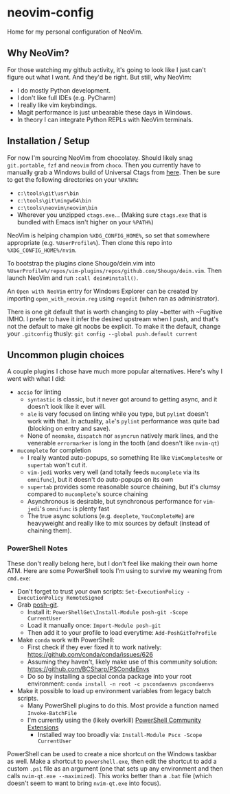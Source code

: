 # neovim-config
Home for my personal configuration of NeoVim.

## Why NeoVim?

For those watching my github activity, it's going to look like I just can't figure out what I want.  And they'd be right.  But still, why NeoVim:
  - I do mostly Python development.
  - I don't like full IDEs (e.g. PyCharm)
  - I really like vim keybindings.
  - Magit performance is just unbearable these days in Windows.
  - In theory I can integrate Python REPLs with NeoVim terminals.

## Installation / Setup

For now I'm sourcing NeoVim from chocolatey.  Should likely snag `git.portable`, `fzf` and `neovim` from `choco`.  Then you currently have to manually grab a Windows build of Universal Ctags from [here](https://github.com/universal-ctags/ctags-win32). Then be sure to get the following directories on your `%PATH%`:
  - `c:\tools\git\usr\bin`
  - `c:\tools\git\mingw64\bin`
  - `c:\tools\neovim\neovim\bin`
  - Wherever you unzipped `ctags.exe`... (Making sure `ctags.exe` that is bundled with Emacs isn't higher on your `%PATH%`)

NeoVim is helping champion `%XDG_CONFIG_HOME%`, so set that somewhere appropriate (e.g. `%UserProfile%`).  Then clone this repo into `%XDG_CONFIG_HOME%/nvim`.

To bootstrap the plugins clone Shougo/dein.vim into `%UserProfile%/repos/vim-plugins/repos/github.com/Shougo/dein.vim`.  Then launch NeoVim and run `:call dein#install()`.

An `Open with NeoVim` entry for Windows Explorer can be created by importing `open_with_neovim.reg` using `regedit` (when ran as administrator).

There is one git default that is worth changing to play ~better with ~Fugitive IMHO.  I prefer to have it infer the desired upstream when I push, and that's not the default to make git noobs be explicit.  To make it the default, change your `.gitconfig` thusly:
`git config --global push.default current`

## Uncommon plugin choices

A couple plugins I chose have much more popular alternatives.  Here's why I went with what I did:

  * `accio` for linting
    * `syntastic` is classic, but it never got around to getting async, and it doesn't look like it ever will.
    * `ale` is very focused on linting while you type, but `pylint` doesn't work with that.  In actuality, `ale`'s `pylint` performance was quite bad (blocking on entry and save).
    * None of `neomake`, `dispatch` nor `asyncrun` natively mark lines, and the venerable `errormarker` is long in the tooth (and doesn't like `nvim-qt`)
  * `mucomplete` for completion
    * I really wanted auto-popups, so something lite like `VimCompletesMe` or `supertab` won't cut it.
    * `vim-jedi` works very well (and totally feeds `mucomplete` via its `omnifunc`), but it doesn't do auto-popups on its own
    * `supertab` provides some reasonable source chaining, but it's clumsy compared to `mucomplete`'s source chaining
    * Asynchronous is desirable, but synchronous performance for `vim-jedi`'s `omnifunc` is plenty fast
    * The true async solutions (e.g. `deoplete`, `YouCompleteMe`) are heavyweight and really like to mix sources by default (instead of chaining them).

### PowerShell Notes

These don't really belong here, but I don't feel like making their own home ATM.  Here are some PowerShell tools I'm using to survive my weaning from `cmd.exe`:
  * Don't forget to trust your own scripts: `Set-ExecutionPolicy -ExecutionPolicy RemoteSigned`
  * Grab [posh-git](https://github.com/dahlbyk/posh-git).
    * Install it: `PowerShellGet\Install-Module posh-git -Scope CurrentUser`
    * Load it manually once: `Import-Module posh-git`
    * Then add it to your profile to load everytime: `Add-PoshGitToProfile`
  * Make `conda` work with PowerShell:
    * First check if they ever fixed it to work natively: https://github.com/conda/conda/issues/626
    * Assuming they haven't, likely make use of this community solution: https://github.com/BCSharp/PSCondaEnvs
    * Do so by installing a special conda package into your root environment: `conda install -n root -c pscondaenvs pscondaenvs`
  * Make it possible to load up environment variables from legacy batch scripts.
    * Many PowerShell plugins to do this.  Most provide a function named `Invoke-BatchFile`
    * I'm currently using the (likely overkill) [PowerShell Community Extensions](https://github.com/Pscx/Pscx)
      * Installed way too broadly via: `Install-Module Pscx -Scope CurrentUser`

PowerShell can be used to create a nice shortcut on the Windows taskbar as well.  Make a shortcut to `powershell.exe`, then edit the shortcut to add a custom `.ps1` file as an argument (one that sets up any environment and then calls `nvim-qt.exe --maximized`).  This works better than a `.bat` file (which doesn't seem to want to bring `nvim-qt.exe` into focus).
